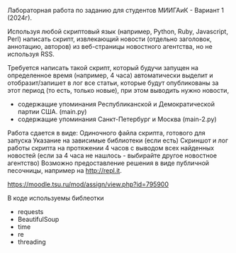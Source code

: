 Лабораторная работа по заданию для студентов МИИГАиК - Вариант 1 (2024г).

Используя любой скриптовый язык (например, Python, Ruby, Javascript, Perl) написать скрипт, извлекающий новости (отдельно заголовок, аннотацию, авторов) из веб-страницы новостного агентства, но не используя RSS.

Требуется написать такой скрипт, который будучи запущен на определенное время (например, 4 часа) автоматически выделит и отобразит/запишет в лог все статьи, которые будут опубликованы за этот период (то есть, только новые), при этом выводить нужно новости,
- содержащие упоминания Республиканской и Демократической партии США. (main.py)
- содержащие упоминания Санкт-Петербург и Москва (main-2.py)

Работа сдается в виде:
Одиночного файла скрипта, готового для запуска
Указание на зависимые библиотеки (если есть)
Скриншот и лог работы скрипта на протяжении 4 часов с выводом всех найденных новостей (если за 4 часа не нашлось - выбирайте другое новостное агентство)
Возможно предоставление решения в виде публичной песочницы, например на http://repl.it.

https://moodle.tsu.ru/mod/assign/view.php?id=795900

В коде используемы библеотки
- requests
- BeautifulSoup
- time
- re
- threading
